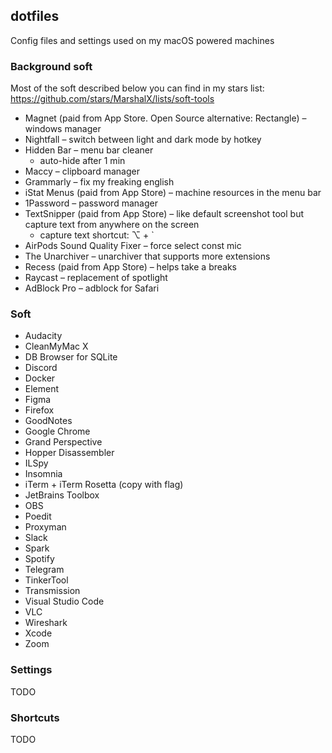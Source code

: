 ## dotfiles

Config files and settings used on my macOS powered machines

### Background soft

Most of the soft described below you can find in my stars list: https://github.com/stars/MarshalX/lists/soft-tools

- Magnet (paid from App Store. Open Source alternative: Rectangle) – windows manager
- Nightfall – switch between light and dark mode by hotkey
- Hidden Bar – menu bar cleaner
  - auto-hide after 1 min
- Maccy – clipboard manager
- Grammarly – fix my freaking english
- iStat Menus (paid from App Store) – machine resources in the menu bar
- 1Password – password manager
- TextSnipper (paid from App Store) – like default screenshot tool but capture text from anywhere on the screen
  - capture text shortcut: ⌥ + \` 
- AirPods Sound Quality Fixer – force select const mic
- The Unarchiver – unarchiver that supports more extensions 
- Recess (paid from App Store) – helps take a breaks
- Raycast – replacement of spotlight
- AdBlock Pro – adblock for Safari

### Soft

- Audacity
- CleanMyMac X
- DB Browser for SQLite
- Discord
- Docker
- Element
- Figma
- Firefox
- GoodNotes
- Google Chrome
- Grand Perspective
- Hopper Disassembler
- ILSpy
- Insomnia
- iTerm + iTerm Rosetta (copy with flag)
- JetBrains Toolbox
- OBS
- Poedit
- Proxyman
- Slack
- Spark
- Spotify
- Telegram
- TinkerTool
- Transmission
- Visual Studio Code
- VLC
- Wireshark
- Xcode
- Zoom

### Settings

TODO

### Shortcuts

TODO
